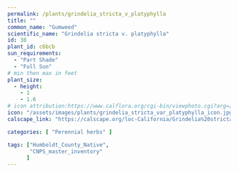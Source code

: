 ```yaml
---
permalink: /plants/grindelia_stricta_v_platyphylla
title: ""
common_name: "Gumweed"
scientific_name: "Grindelia stricta v. platyphylla"
id: 38
plant_id: c6bcb
sun_requirements:
  - "Part Shade"
  - "Full Sun"
# min then max in feet
plant_size:
  - height: 
    - 1
    - 1.6
# icon attribution:https://www.calflora.org/cgi-bin/viewphoto.cgi?arg=/app/up/io/134/io40460-2.jpg 
icon: "/assets/images/plants/grindelia_stricta_var_platyphylla_icon.jpg" 
calscape_link: "https://calscape.org/loc-California/Grindelia%20stricta%20platyphylla(%20)"

categories: [ "Perennial herbs" ]

tags: ["Humboldt_County_Native",
       "CNPS_master_inventory"
      ]
---
```


